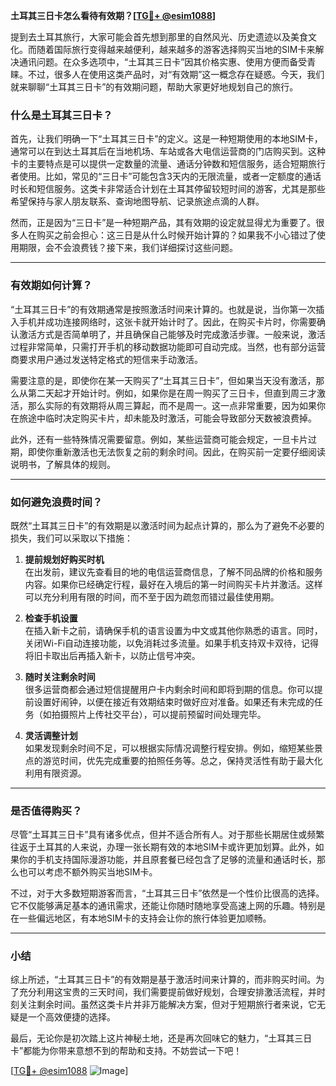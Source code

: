 **土耳其三日卡怎么看待有效期？[[TG💪+ @esim1088](https://t.me/s/esim1088)]**

提到去土耳其旅行，大家可能会首先想到那里的自然风光、历史遗迹以及美食文化。而随着国际旅行变得越来越便利，越来越多的游客选择购买当地的SIM卡来解决通讯问题。在众多选项中，“土耳其三日卡”因其价格实惠、使用方便而备受青睐。不过，很多人在使用这类产品时，对“有效期”这一概念存在疑惑。今天，我们就来聊聊“土耳其三日卡”的有效期问题，帮助大家更好地规划自己的旅行。

### 什么是土耳其三日卡？

首先，让我们明确一下“土耳其三日卡”的定义。这是一种短期使用的本地SIM卡，通常可以在到达土耳其后在当地机场、车站或各大电信运营商的门店购买到。这种卡的主要特点是可以提供一定数量的流量、通话分钟数和短信服务，适合短期旅行者使用。比如，常见的“三日卡”可能包含3天内的无限流量，或者一定额度的通话时长和短信服务。这类卡非常适合计划在土耳其停留较短时间的游客，尤其是那些希望保持与家人朋友联系、查询地图导航、记录旅途点滴的人群。

然而，正是因为“三日卡”是一种短期产品，其有效期的设定就显得尤为重要了。很多人在购买之前会担心：这三日是从什么时候开始计算的？如果我不小心错过了使用期限，会不会浪费钱？接下来，我们详细探讨这些问题。

---

### 有效期如何计算？

“土耳其三日卡”的有效期通常是按照激活时间来计算的。也就是说，当你第一次插入手机并成功连接网络时，这张卡就开始计时了。因此，在购买卡片时，你需要确认激活方式是否简单明了，并且确保自己能够及时完成激活步骤。一般来说，激活过程非常简单，只需打开手机的移动数据功能即可自动完成。当然，也有部分运营商要求用户通过发送特定格式的短信来手动激活。

需要注意的是，即使你在某一天购买了“土耳其三日卡”，但如果当天没有激活，那么从第二天起才开始计时。例如，如果你是在周一购买了三日卡，但直到周三才激活，那么实际的有效期将从周三算起，而不是周一。这一点非常重要，因为如果你在旅途中临时决定购买卡片，却未能及时激活，可能会导致部分天数被浪费掉。

此外，还有一些特殊情况需要留意。例如，某些运营商可能会规定，一旦卡片过期，即使你重新激活也无法恢复之前的剩余时间。因此，在购买前一定要仔细阅读说明书，了解具体的规则。

---

### 如何避免浪费时间？

既然“土耳其三日卡”的有效期是以激活时间为起点计算的，那么为了避免不必要的损失，我们可以采取以下措施：

1. **提前规划好购买时机**  
   在出发前，建议先查看目的地的电信运营商信息，了解不同品牌的价格和服务内容。如果你已经确定行程，最好在入境后的第一时间购买卡片并激活。这样可以充分利用有限的时间，而不至于因为疏忽而错过最佳使用期。

2. **检查手机设置**  
   在插入新卡之前，请确保手机的语言设置为中文或其他你熟悉的语言。同时，关闭Wi-Fi自动连接功能，以免消耗过多流量。如果手机支持双卡双待，记得将旧卡取出后再插入新卡，以防止信号冲突。

3. **随时关注剩余时间**  
   很多运营商都会通过短信提醒用户卡内剩余时间和即将到期的信息。你可以提前设置好闹钟，以便在接近有效期结束时做好应对准备。如果还有未完成的任务（如拍摄照片上传社交平台），可以提前预留时间处理完毕。

4. **灵活调整计划**  
   如果发现剩余时间不足，可以根据实际情况调整行程安排。例如，缩短某些景点的游览时间，优先完成重要的拍照任务等。总之，保持灵活性有助于最大化利用有限资源。

---

### 是否值得购买？

尽管“土耳其三日卡”具有诸多优点，但并不适合所有人。对于那些长期居住或频繁往返于土耳其的人来说，办理一张长期有效的本地SIM卡或许更加划算。此外，如果你的手机支持国际漫游功能，并且原套餐已经包含了足够的流量和通话时长，那么也可以考虑不额外购买当地SIM卡。

不过，对于大多数短期游客而言，“土耳其三日卡”依然是一个性价比很高的选择。它不仅能够满足基本的通讯需求，还能让你随时随地享受高速上网的乐趣。特别是在一些偏远地区，有本地SIM卡的支持会让你的旅行体验更加顺畅。

---

### 小结

综上所述，“土耳其三日卡”的有效期是基于激活时间来计算的，而非购买时间。为了充分利用这宝贵的三天时间，我们需要提前做好规划，合理安排激活流程，并时刻关注剩余时间。虽然这类卡片并非万能解决方案，但对于短期旅行者来说，它无疑是一个高效便捷的选择。

最后，无论你是初次踏上这片神秘土地，还是再次回味它的魅力，“土耳其三日卡”都能为你带来意想不到的帮助和支持。不妨尝试一下吧！

[[TG💪+ @esim1088](https://t.me/s/esim1088) ![Image](https://i.postimg.cc/4NQfJmqS/Snipaste-2025-05-13-00-14-12.png)]